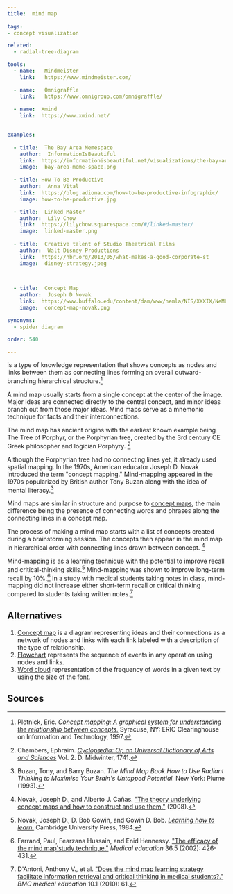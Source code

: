 ```yaml
---
title:  mind map
  
tags:
- concept visualization

related:
  - radial-tree-diagram

tools:
  - name:   Mindmeister
    link:   https://www.mindmeister.com/

  - name:   Omnigraffle
    link:   https://www.omnigroup.com/omnigraffle/
  
  - name:  Xmind
    link:  https://www.xmind.net/
  

examples:
  
  - title:  The Bay Area Memespace
    author:  InformationIsBeautiful
    link:  https://informationisbeautiful.net/visualizations/the-bay-area-memespace-silicon-valleys-most-contagious-ideas/
    image:  bay-area-meme-space.png
    
  - title: How To Be Productive
    author:  Anna Vital
    link:  https://blog.adioma.com/how-to-be-productive-infographic/
    image: how-to-be-productive.jpg

  - title:  Linked Master
    author:  Lily Chow
    link:  https://lilychow.squarespace.com/#/linked-master/
    image:  linked-master.png
    
  - title:  Creative talent of Studio Theatrical Films
    author:  Walt Disney Productions
    link:  https://hbr.org/2013/05/what-makes-a-good-corporate-st
    image:  disney-strategy.jpeg


  
  - title:  Concept Map
    author:  Joseph D Novak
    link:  https://www.buffalo.edu/content/dam/www/nemla/NIS/XXXIX/NeMLA%20Italian%20Studies%202017%20-%20Mind%20Maps.pdf
    image:  concept-map-novak.png

synonyms:
  - spider diagram

order: 540

---
```

is a type of knowledge representation that shows concepts as nodes and links between them as connecting lines forming an overall outward-branching hierarchical structure.[^plotnik]

<!--more-->

A mind map usually starts from a single concept at the center of the image. Major ideas are connected directly to the central concept, and minor ideas branch out from those major ideas. Mind maps serve as a mnemonic technique for facts and their interconnections.


The mind map has ancient origins with the earliest known example being The Tree of Porphyr, or the Porphyrian tree, created by the 3rd century CE Greek philosopher and logician Porphyry. [^cyclopedia] 

Although the Porphyrian tree had no connecting lines yet, it already used spatial mapping. In the 1970s, American educator Joseph D. Novak introduced the term "concept mapping." Mind-mapping appeared in the 1970s popularized by British author Tony Buzan along with the idea of mental literacy.[^buzan]

Mind maps are similar in structure and purpose to [concept maps](/concept-map), the main difference being the presence of connecting words and phrases along the connecting lines in a concept map.

The process of making a mind map starts with a list of concepts created during a brainstorming session. The concepts then appear in the mind map in hierarchical order with connecting lines drawn between concept. [^novak2]

Mind-mapping is as a learning technique with the potential to improve recall and critical-thinking skills.[^novak] Mind-mapping was shown to improve long-term recall by 10%.[^farrand] In a study with medical students taking notes in class, mind-mapping did not increase either short-term recall or critical thinking compared to students taking written notes.[^antoni] 

## Alternatives

1. [Concept map](/concept-map) is a diagram representing ideas and their connections as a network of nodes and links with each link labeled with a description of the type of relationship.
2. [Flowchart](/flowchart) represents the sequence of events in any operation using nodes and links.
3. [Word cloud](/word-cloud) representation of the frequency of words in a given text by using the size of the font.

## Sources
[^plotnik]: Plotnick, Eric. [*Concept mapping: A graphical system for understanding the relationship between concepts.*](https://files.eric.ed.gov/fulltext/ED407938.pdf) Syracuse, NY: ERIC Clearinghouse on Information and Technology, 1997.

[^cyclopedia]: Chambers, Ephraim. [*Cyclopædia: Or, an Universal Dictionary of Arts and Sciences*](http://digicoll.library.wisc.edu/cgi-bin/HistSciTech/HistSciTech-idx?type=turn&id=HistSciTech.Cyclopaedia01&entity=HistSciTech.Cyclopaedia01.p0168) Vol. 2. D. Midwinter, 1741.

[^buzan]: Buzan, Tony, and Barry Buzan. *The Mind Map Book How to Use Radiant Thinking to Maximise Your Brain's Untapped Potential.* New York: Plume (1993).

[^novak2]: Novak, Joseph D., and Alberto J. Cañas. ["The theory underlying concept maps and how to construct and use them."](https://web.stanford.edu/dept/SUSE/projects/ireport/articles/concept_maps/The%20Theory%20Underlying%20Concept%20Maps.pdf) (2008). 

[^novak]: Novak, Joseph D., D. Bob Gowin, and Gowin D. Bob. [*Learning how to learn.*](https://doi.org/10.1017/CBO9781139173469) Cambridge University Press, 1984.
[^farrand]: Farrand, Paul, Fearzana Hussain, and Enid Hennessy. ["The efficacy of the mind map'study technique."](https://doi.org/10.1046/j.1365-2923.2002.01205.x) *Medical education* 36.5 (2002): 426-431.

[^antoni]: D'Antoni, Anthony V., et al. ["Does the mind map learning strategy facilitate information retrieval and critical thinking in medical students?."](https://bmcmededuc.biomedcentral.com/articles/10.1186/1472-6920-10-61) *BMC medical education* 10.1 (2010): 61.


